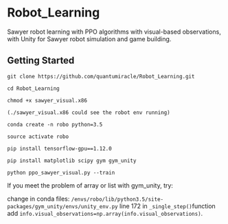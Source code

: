 # Robot_Learning

Sawyer robot learning with PPO algorithms with visual-based observations, with Unity for Sawyer robot simulation and game building.

## Getting Started

```
git clone https://github.com/quantumiracle/Robot_Learning.git

cd Robot_Learning

chmod +x sawyer_visual.x86

(./sawyer_visual.x86 could see the robot env running)

conda create -n robo python=3.5

source activate robo

pip install tensorflow-gpu==1.12.0

pip install matplotlib scipy gym gym_unity

python ppo_sawyer_visual.py --train
```

If you meet the problem of array or list with gym_unity, try:

change in conda files:  `/envs/robo/lib/python3.5/site-packages/gym_unity/envs/unity_env.py` line 172 in `_single_step()`function add `info.visual_observations=np.array(info.visual_observations)`.